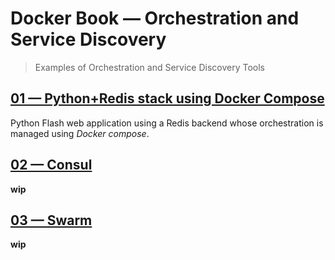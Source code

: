 # Docker Book &mdash; Orchestration and Service Discovery
> Examples of Orchestration and Service Discovery Tools


## [01 &mdash; Python+Redis stack using Docker Compose](./01-python+redis-compose-stack/)
Python Flash web application using a Redis backend whose orchestration is managed using *Docker compose*.

## [02 &mdash; Consul](./02-consul/)
**wip**

## [03 &mdash; Swarm](./03-swarm/)
**wip**
